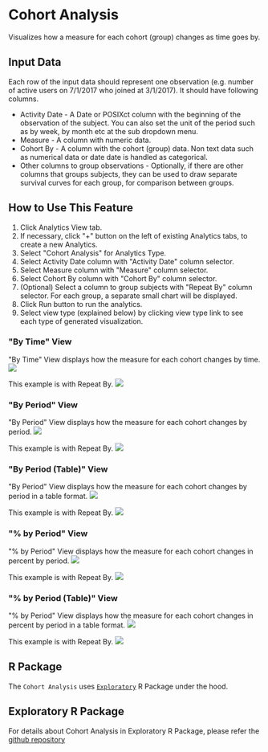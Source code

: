 # Cohort Analysis
Visualizes how a measure for each cohort (group) changes as time goes by. 

## Input Data
Each row of the input data should represent one observation (e.g. number of active users on 7/1/2017 who joined at 3/1/2017). It should have following columns.

* Activity Date - A Date or POSIXct column with the beginning of the observation of the subject. You can also set the unit of the period such as by week, by month etc at the sub dropdown menu. 
* Measure - A column with numeric data. 
* Cohort By - A column with the cohort (group) data. Non text data such as numerical data or date date is handled as categorical. 
* Other columns to group observations - Optionally, if there are other columns that groups subjects, they can be used to draw separate survival curves for each group, for comparison between groups.


## How to Use This Feature
1. Click Analytics View tab.
1. If necessary, click "+" button on the left of existing Analytics tabs, to create a new Analytics.
1. Select "Cohort Analysis" for Analytics Type.
1. Select Activity Date column with "Activity Date" column selector.
1. Select Measure column with "Measure" column selector.
1. Select Cohort By column with "Cohort By" column selector.
1. (Optional) Select a column to group subjects with "Repeat By" column selector. For each group, a separate small chart will be displayed.
1. Click Run button to run the analytics.
1. Select view type (explained below) by clicking view type link to see each type of generated visualization.


### "By Time" View
"By Time" View displays how the measure for each cohort changes by time.
![](images/cohort_bytime.png)

This example is with Repeat By.
![](images/cohort_bytime_gby.png)


### "By Period" View
"By Period" View displays how the measure for each cohort changes by period.
![](images/cohort_byperiod.png)

This example is with Repeat By.
![](images/cohort_byperiod_gby.png)


### "By Period (Table)" View
"By Period" View displays how the measure for each cohort changes by period in a table format.
![](images/cohort_byperiodtable.png)

This example is with Repeat By.
![](images/cohort_byperiodtable_gby.png)


### "% by Period" View
"% by Period" View displays how the measure for each cohort changes in percent by period.
![](images/cohort_pbyperiod.png)

This example is with Repeat By.
![](images/cohort_pbyperiod_gby.png)


### "% by Period (Table)" View
"% by Period" View displays how the measure for each cohort changes in percent by period in a table format.
![](images/cohort_pbyperiodtable.png)

This example is with Repeat By.
![](images/cohort_pbyperiodtable_gby.png)

## R Package

The `Cohort Analysis` uses [`Exploratory`](https://github.com/exploratory-io/exploratory_func) R Package under the hood.

## Exploratory R Package

For details about Cohort Analysis in Exploratory R Package, please refer the [github repository](https://github.com/exploratory-io/exploratory_func/blob/master/R/do_retention_cohort.R)
